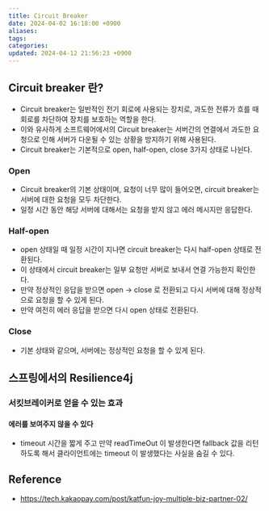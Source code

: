 ```yaml
---
title: Circuit Breaker
date: 2024-04-02 16:18:00 +0900
aliases: 
tags: 
categories: 
updated: 2024-04-12 21:56:23 +0900
---
```


## Circuit breaker 란?

- Circuit breaker는 일반적인 전기 회로에 사용되는 장치로, 과도한 전류가 흐를 때 회로를 차단하여 장치를 보호하는 역할을 한다.
- 이와 유사하게 소프트웨어에서의 Circuit breaker는 서버간의 연결에서 과도한 요청으로 인해 서버가 다운될 수 있는 상황을 방지하기 위해 사용된다.
- Circuit breaker는 기본적으로 open, half-open, close 3가지 상태로 나뉜다.

### Open

- Circuit breaker의 기본 상태이며, 요청이 너무 많이 들어오면, circuit breaker는 서버에 대한 요청을 모두 차단한다.
- 일정 시간 동안 해당 서버에 대해서는 요청을 받지 않고 에러 메시지만 응답한다.

### Half-open

- open 상태일 때 일정 시간이 지나면 circuit breaker는 다시 half-open 상태로 전환된다.
- 이 상태에서 circuit breaker는 일부 요청만 서버로 보내서 연결 가능한지 확인한다.
- 만약 정상적인 응답을 받으면 open -> close 로 전환되고 다시 서버에 대해 정상적으로 요청을 할 수 있게 된다.
- 만약 여전히 에러 응답을 받으면 다시 open 상태로 전환된다.

### Close

- 기본 상태와 같으며, 서버에는 정상적인 요청을 할 수 있게 된다.

## 스프링에서의 Resilience4j

### 서킷브레이커로 얻을 수 있는 효과

#### 에러를 보여주지 않을 수 있다

- timeout 시간을 짧게 주고 만약 readTimeOut 이 발생한다면 fallback 값을 리턴하도록 해서 클라이언트에는 timeout 이 발생했다는 사실을 숨길 수 있다.

## Reference

- https://tech.kakaopay.com/post/katfun-joy-multiple-biz-partner-02/